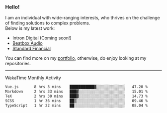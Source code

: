 ### Hello!

I am an individual with wide-ranging interests, who thrives on the challenge of finding solutions to complex problems. <br/> Below is my latest work:
- Intron Digital (Coming soon!)
- [Beatbox Audio](https://bumbleboss.xyz/w/beatbox-audio)
- [Standard Financial](https://bumbleboss.xyz/w/standard-financial)

You can find more on my [portfolio](https://bumbleboss.xyz/work), otherwise, do enjoy looking at my repositories.

---

WakaTime Monthly Activity

<!--START_SECTION:waka-->

```txt
Vue.js       8 hrs 3 mins    ███████████▓░░░░░░░░░░░░░   47.20 %
Markdown     2 hrs 33 mins   ███▓░░░░░░░░░░░░░░░░░░░░░   15.01 %
TeX          2 hrs 30 mins   ███▓░░░░░░░░░░░░░░░░░░░░░   14.73 %
SCSS         1 hr 36 mins    ██▒░░░░░░░░░░░░░░░░░░░░░░   09.46 %
TypeScript   1 hr 22 mins    ██░░░░░░░░░░░░░░░░░░░░░░░   08.04 %
```

<!--END_SECTION:waka-->
